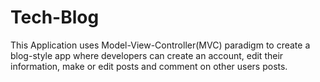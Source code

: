 # Tech-Blog
This Application uses Model-View-Controller(MVC) paradigm to create a blog-style app where developers can create an account, edit their information, make or edit posts and comment on other users posts.
